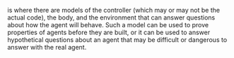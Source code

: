is where there are models of the controller (which may or may not be the actual code), the body, and the environment that can answer questions about how the agent will behave. Such a model can be used to prove properties of agents before they are built, or it can be used to answer hypothetical questions about an agent that may be difficult or dangerous to answer with the real agent.